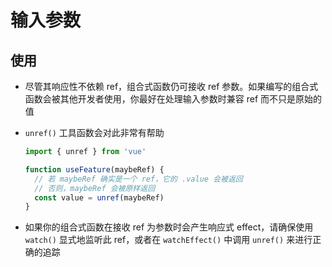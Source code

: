 # 输入参数

## 使用

+ 尽管其响应性不依赖 ref，组合式函数仍可接收 ref 参数。如果编写的组合式函数会被其他开发者使用，你最好在处理输入参数时兼容 ref 而不只是原始的值
+ `unref()` 工具函数会对此非常有帮助

  ```js
  import { unref } from 'vue'

  function useFeature(maybeRef) {
    // 若 maybeRef 确实是一个 ref，它的 .value 会被返回
    // 否则，maybeRef 会被原样返回
    const value = unref(maybeRef)
  }
  ```

+ 如果你的组合式函数在接收 ref 为参数时会产生响应式 effect，请确保使用 `watch()` 显式地监听此 ref，或者在 `watchEffect()` 中调用 `unref()` 来进行正确的追踪
